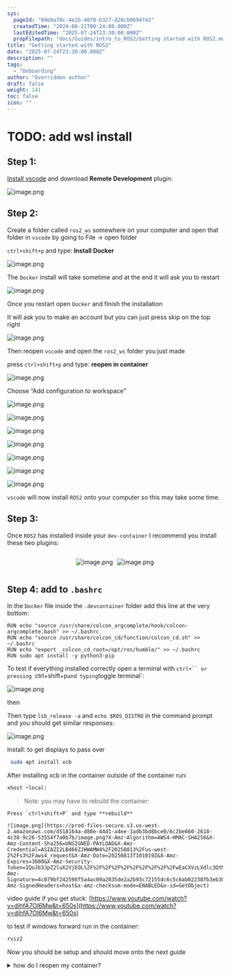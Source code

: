 ```yaml
---
sys:
  pageId: "89e0a78c-4e2b-4070-b327-d28cb0694742"
  createdTime: "2024-08-21T00:24:00.000Z"
  lastEditedTime: "2025-07-24T23:30:00.000Z"
  propFilepath: "docs/Guides/intro_to_ROS2/Getting started with ROS2.md"
title: "Getting started with ROS2"
date: "2025-07-24T23:30:00.000Z"
description: ""
tags:
  - "Onboarding"
author: "Overridden author"
draft: false
weight: 141
toc: false
icon: ""
---
```


# TODO: add wsl install

## Step 1:

[Install vscode](https://code.visualstudio.com/download) and download **Remote Development** plugin:

![image.png](https://prod-files-secure.s3.us-west-2.amazonaws.com/d518164a-d88e-44d1-a4ee-3adb3bd8bce0/efb52993-1881-4a40-b95e-6f020334f022/image.png?X-Amz-Algorithm=AWS4-HMAC-SHA256&X-Amz-Content-Sha256=UNSIGNED-PAYLOAD&X-Amz-Credential=ASIAZI2LB466TLQN653Z%2F20250813%2Fus-west-2%2Fs3%2Faws4_request&X-Amz-Date=20250813T101008Z&X-Amz-Expires=3600&X-Amz-Security-Token=IQoJb3JpZ2luX2VjEOL%2F%2F%2F%2F%2F%2F%2F%2F%2F%2FwEaCXVzLXdlc3QtMiJHMEUCIQCNKNsnTHXC8GD7x8Ceeh5lToTOVpiZr90DS%2B3UQuOCkQIgKEP7ewKmEQsXcC2UaIuWrWuce1cytXQNc%2FsDlMFhhZIq%2FwMIKxAAGgw2Mzc0MjMxODM4MDUiDOwe7JDUlTxr4%2FKjlyrcA3QriSc5zuczYJZ7bhf5I8fwrOWvDpkXc%2BglKlFRK6zxAr8prwnh2BcU58h9zuIsZ2yl%2BvJfqDvMqxprMlH545diIB2QgZkn9RTmaQyukJ1G2hxQaNu%2Fea54p%2B4cpiUiX9GCT9mp3o%2FYuhmqAJlKzzn5aBLSH7VJRq17CFXOWZt90i0zuAyKEHOlpchpFp7qJ6EmksleXPYN4ZpsPpw9oEzpWdxg%2FxRLWxwJvAL602NX%2FXnf6i9LPG7FQaDEviLzfqFLU8Igh%2FPkgXXgJig%2FA3jrbCH5O8iJ7r2y6QcWUrGENDXHepzKt0JCEMcW2hXKxZkIt9j68tTye9hD6FcG3KYd16B7MqUNGAYefFx8RzgNg5loHLVY4sGfwfbs7NmmJqLV32yGfrhElFIgLQ7c2lF15h1p9NrMPXPnSdueaW6hKWvbWwHJgCBTouEMzaPVryqfIXvmp%2FuzVq%2BQeEGHraCpZsVnZgzPPDKX%2FjNtPD1eytoff2sEm7%2FdMWd7hY77km7Szhq6W5wajTQdYicswUdIBsruPvT6QAWLwJjSfxGbezozyjMjdeYwWGLX3UeTh%2FYy0ARQeWpYD4qUHuRb8%2F51vFiqulTqJGdn2zQINDQgX64n59BRt%2B0bl15mMKjH8cQGOqUBWygLEdvtR6Hz86SXw6j2R1Z1TaJ6ib2qS5vE%2F%2FUZ%2FA8EK9jepGx%2FeVeS%2BPyejFc817Gn1cavata3%2F9ccHUDrY8siZRq4GP2Wjv%2F%2FUowg9qqhoRfHB9%2Fb9fcuByQJ%2F%2F9kf0Fn2ONgViWxpHnKVYXGRTIe1s4COcfQKFil5x3yrpl7TlwGWl1V4%2BSOnGccWFaTfLTkhcfy1I9FSEfF9uweBx93R0pi&X-Amz-Signature=eb3d58a3d2c74935442a7b06c1c992ce50bdeb8eba6bf39434c1f291795c1533&X-Amz-SignedHeaders=host&x-amz-checksum-mode=ENABLED&x-id=GetObject)

## Step 2:

Create a folder called `ros2_ws` somewhere on your computer and open that folder in `vscode` by going to File → open folder 

`ctrl+shift+p` and type: **Install Docker**

![image.png](https://prod-files-secure.s3.us-west-2.amazonaws.com/d518164a-d88e-44d1-a4ee-3adb3bd8bce0/2269dc0e-1cd5-47ff-bceb-c04ad9b2eab0/image.png?X-Amz-Algorithm=AWS4-HMAC-SHA256&X-Amz-Content-Sha256=UNSIGNED-PAYLOAD&X-Amz-Credential=ASIAZI2LB466TLQN653Z%2F20250813%2Fus-west-2%2Fs3%2Faws4_request&X-Amz-Date=20250813T101008Z&X-Amz-Expires=3600&X-Amz-Security-Token=IQoJb3JpZ2luX2VjEOL%2F%2F%2F%2F%2F%2F%2F%2F%2F%2FwEaCXVzLXdlc3QtMiJHMEUCIQCNKNsnTHXC8GD7x8Ceeh5lToTOVpiZr90DS%2B3UQuOCkQIgKEP7ewKmEQsXcC2UaIuWrWuce1cytXQNc%2FsDlMFhhZIq%2FwMIKxAAGgw2Mzc0MjMxODM4MDUiDOwe7JDUlTxr4%2FKjlyrcA3QriSc5zuczYJZ7bhf5I8fwrOWvDpkXc%2BglKlFRK6zxAr8prwnh2BcU58h9zuIsZ2yl%2BvJfqDvMqxprMlH545diIB2QgZkn9RTmaQyukJ1G2hxQaNu%2Fea54p%2B4cpiUiX9GCT9mp3o%2FYuhmqAJlKzzn5aBLSH7VJRq17CFXOWZt90i0zuAyKEHOlpchpFp7qJ6EmksleXPYN4ZpsPpw9oEzpWdxg%2FxRLWxwJvAL602NX%2FXnf6i9LPG7FQaDEviLzfqFLU8Igh%2FPkgXXgJig%2FA3jrbCH5O8iJ7r2y6QcWUrGENDXHepzKt0JCEMcW2hXKxZkIt9j68tTye9hD6FcG3KYd16B7MqUNGAYefFx8RzgNg5loHLVY4sGfwfbs7NmmJqLV32yGfrhElFIgLQ7c2lF15h1p9NrMPXPnSdueaW6hKWvbWwHJgCBTouEMzaPVryqfIXvmp%2FuzVq%2BQeEGHraCpZsVnZgzPPDKX%2FjNtPD1eytoff2sEm7%2FdMWd7hY77km7Szhq6W5wajTQdYicswUdIBsruPvT6QAWLwJjSfxGbezozyjMjdeYwWGLX3UeTh%2FYy0ARQeWpYD4qUHuRb8%2F51vFiqulTqJGdn2zQINDQgX64n59BRt%2B0bl15mMKjH8cQGOqUBWygLEdvtR6Hz86SXw6j2R1Z1TaJ6ib2qS5vE%2F%2FUZ%2FA8EK9jepGx%2FeVeS%2BPyejFc817Gn1cavata3%2F9ccHUDrY8siZRq4GP2Wjv%2F%2FUowg9qqhoRfHB9%2Fb9fcuByQJ%2F%2F9kf0Fn2ONgViWxpHnKVYXGRTIe1s4COcfQKFil5x3yrpl7TlwGWl1V4%2BSOnGccWFaTfLTkhcfy1I9FSEfF9uweBx93R0pi&X-Amz-Signature=d94c0cfae932224edc2569cb9af8614e4547dfe17654eb214fb1e0e0bb524913&X-Amz-SignedHeaders=host&x-amz-checksum-mode=ENABLED&x-id=GetObject)

The `Docker` install will take sometime and at the end it will ask you to restart

![image.png](https://prod-files-secure.s3.us-west-2.amazonaws.com/d518164a-d88e-44d1-a4ee-3adb3bd8bce0/ed233f78-be33-4b1f-b89c-9c346c0e961e/image.png?X-Amz-Algorithm=AWS4-HMAC-SHA256&X-Amz-Content-Sha256=UNSIGNED-PAYLOAD&X-Amz-Credential=ASIAZI2LB466TLQN653Z%2F20250813%2Fus-west-2%2Fs3%2Faws4_request&X-Amz-Date=20250813T101008Z&X-Amz-Expires=3600&X-Amz-Security-Token=IQoJb3JpZ2luX2VjEOL%2F%2F%2F%2F%2F%2F%2F%2F%2F%2FwEaCXVzLXdlc3QtMiJHMEUCIQCNKNsnTHXC8GD7x8Ceeh5lToTOVpiZr90DS%2B3UQuOCkQIgKEP7ewKmEQsXcC2UaIuWrWuce1cytXQNc%2FsDlMFhhZIq%2FwMIKxAAGgw2Mzc0MjMxODM4MDUiDOwe7JDUlTxr4%2FKjlyrcA3QriSc5zuczYJZ7bhf5I8fwrOWvDpkXc%2BglKlFRK6zxAr8prwnh2BcU58h9zuIsZ2yl%2BvJfqDvMqxprMlH545diIB2QgZkn9RTmaQyukJ1G2hxQaNu%2Fea54p%2B4cpiUiX9GCT9mp3o%2FYuhmqAJlKzzn5aBLSH7VJRq17CFXOWZt90i0zuAyKEHOlpchpFp7qJ6EmksleXPYN4ZpsPpw9oEzpWdxg%2FxRLWxwJvAL602NX%2FXnf6i9LPG7FQaDEviLzfqFLU8Igh%2FPkgXXgJig%2FA3jrbCH5O8iJ7r2y6QcWUrGENDXHepzKt0JCEMcW2hXKxZkIt9j68tTye9hD6FcG3KYd16B7MqUNGAYefFx8RzgNg5loHLVY4sGfwfbs7NmmJqLV32yGfrhElFIgLQ7c2lF15h1p9NrMPXPnSdueaW6hKWvbWwHJgCBTouEMzaPVryqfIXvmp%2FuzVq%2BQeEGHraCpZsVnZgzPPDKX%2FjNtPD1eytoff2sEm7%2FdMWd7hY77km7Szhq6W5wajTQdYicswUdIBsruPvT6QAWLwJjSfxGbezozyjMjdeYwWGLX3UeTh%2FYy0ARQeWpYD4qUHuRb8%2F51vFiqulTqJGdn2zQINDQgX64n59BRt%2B0bl15mMKjH8cQGOqUBWygLEdvtR6Hz86SXw6j2R1Z1TaJ6ib2qS5vE%2F%2FUZ%2FA8EK9jepGx%2FeVeS%2BPyejFc817Gn1cavata3%2F9ccHUDrY8siZRq4GP2Wjv%2F%2FUowg9qqhoRfHB9%2Fb9fcuByQJ%2F%2F9kf0Fn2ONgViWxpHnKVYXGRTIe1s4COcfQKFil5x3yrpl7TlwGWl1V4%2BSOnGccWFaTfLTkhcfy1I9FSEfF9uweBx93R0pi&X-Amz-Signature=6de5218dedc831491e9acc08417170d4bc7433f12e821f694c8af31717f6835b&X-Amz-SignedHeaders=host&x-amz-checksum-mode=ENABLED&x-id=GetObject)

Once you restart open `Docker` and finish the installation

It will ask you to make an account but you can just press skip on the top right

![image.png](https://prod-files-secure.s3.us-west-2.amazonaws.com/d518164a-d88e-44d1-a4ee-3adb3bd8bce0/21010ad9-1659-4fd9-9f59-9932a09b2a3d/image.png?X-Amz-Algorithm=AWS4-HMAC-SHA256&X-Amz-Content-Sha256=UNSIGNED-PAYLOAD&X-Amz-Credential=ASIAZI2LB466TLQN653Z%2F20250813%2Fus-west-2%2Fs3%2Faws4_request&X-Amz-Date=20250813T101008Z&X-Amz-Expires=3600&X-Amz-Security-Token=IQoJb3JpZ2luX2VjEOL%2F%2F%2F%2F%2F%2F%2F%2F%2F%2FwEaCXVzLXdlc3QtMiJHMEUCIQCNKNsnTHXC8GD7x8Ceeh5lToTOVpiZr90DS%2B3UQuOCkQIgKEP7ewKmEQsXcC2UaIuWrWuce1cytXQNc%2FsDlMFhhZIq%2FwMIKxAAGgw2Mzc0MjMxODM4MDUiDOwe7JDUlTxr4%2FKjlyrcA3QriSc5zuczYJZ7bhf5I8fwrOWvDpkXc%2BglKlFRK6zxAr8prwnh2BcU58h9zuIsZ2yl%2BvJfqDvMqxprMlH545diIB2QgZkn9RTmaQyukJ1G2hxQaNu%2Fea54p%2B4cpiUiX9GCT9mp3o%2FYuhmqAJlKzzn5aBLSH7VJRq17CFXOWZt90i0zuAyKEHOlpchpFp7qJ6EmksleXPYN4ZpsPpw9oEzpWdxg%2FxRLWxwJvAL602NX%2FXnf6i9LPG7FQaDEviLzfqFLU8Igh%2FPkgXXgJig%2FA3jrbCH5O8iJ7r2y6QcWUrGENDXHepzKt0JCEMcW2hXKxZkIt9j68tTye9hD6FcG3KYd16B7MqUNGAYefFx8RzgNg5loHLVY4sGfwfbs7NmmJqLV32yGfrhElFIgLQ7c2lF15h1p9NrMPXPnSdueaW6hKWvbWwHJgCBTouEMzaPVryqfIXvmp%2FuzVq%2BQeEGHraCpZsVnZgzPPDKX%2FjNtPD1eytoff2sEm7%2FdMWd7hY77km7Szhq6W5wajTQdYicswUdIBsruPvT6QAWLwJjSfxGbezozyjMjdeYwWGLX3UeTh%2FYy0ARQeWpYD4qUHuRb8%2F51vFiqulTqJGdn2zQINDQgX64n59BRt%2B0bl15mMKjH8cQGOqUBWygLEdvtR6Hz86SXw6j2R1Z1TaJ6ib2qS5vE%2F%2FUZ%2FA8EK9jepGx%2FeVeS%2BPyejFc817Gn1cavata3%2F9ccHUDrY8siZRq4GP2Wjv%2F%2FUowg9qqhoRfHB9%2Fb9fcuByQJ%2F%2F9kf0Fn2ONgViWxpHnKVYXGRTIe1s4COcfQKFil5x3yrpl7TlwGWl1V4%2BSOnGccWFaTfLTkhcfy1I9FSEfF9uweBx93R0pi&X-Amz-Signature=c7481b57ffa36888180fe28fcaa3e2d6d52e3443c49e9f09f329bde5a957b1ba&X-Amz-SignedHeaders=host&x-amz-checksum-mode=ENABLED&x-id=GetObject)

Then reopen `vscode` and open the `ros2_ws` folder you just made

press `ctrl+shift+p` and type: **reopen in container**

![image.png](https://prod-files-secure.s3.us-west-2.amazonaws.com/d518164a-d88e-44d1-a4ee-3adb3bd8bce0/4e93b8c2-41ad-488c-8095-c74205196118/image.png?X-Amz-Algorithm=AWS4-HMAC-SHA256&X-Amz-Content-Sha256=UNSIGNED-PAYLOAD&X-Amz-Credential=ASIAZI2LB466TLQN653Z%2F20250813%2Fus-west-2%2Fs3%2Faws4_request&X-Amz-Date=20250813T101008Z&X-Amz-Expires=3600&X-Amz-Security-Token=IQoJb3JpZ2luX2VjEOL%2F%2F%2F%2F%2F%2F%2F%2F%2F%2FwEaCXVzLXdlc3QtMiJHMEUCIQCNKNsnTHXC8GD7x8Ceeh5lToTOVpiZr90DS%2B3UQuOCkQIgKEP7ewKmEQsXcC2UaIuWrWuce1cytXQNc%2FsDlMFhhZIq%2FwMIKxAAGgw2Mzc0MjMxODM4MDUiDOwe7JDUlTxr4%2FKjlyrcA3QriSc5zuczYJZ7bhf5I8fwrOWvDpkXc%2BglKlFRK6zxAr8prwnh2BcU58h9zuIsZ2yl%2BvJfqDvMqxprMlH545diIB2QgZkn9RTmaQyukJ1G2hxQaNu%2Fea54p%2B4cpiUiX9GCT9mp3o%2FYuhmqAJlKzzn5aBLSH7VJRq17CFXOWZt90i0zuAyKEHOlpchpFp7qJ6EmksleXPYN4ZpsPpw9oEzpWdxg%2FxRLWxwJvAL602NX%2FXnf6i9LPG7FQaDEviLzfqFLU8Igh%2FPkgXXgJig%2FA3jrbCH5O8iJ7r2y6QcWUrGENDXHepzKt0JCEMcW2hXKxZkIt9j68tTye9hD6FcG3KYd16B7MqUNGAYefFx8RzgNg5loHLVY4sGfwfbs7NmmJqLV32yGfrhElFIgLQ7c2lF15h1p9NrMPXPnSdueaW6hKWvbWwHJgCBTouEMzaPVryqfIXvmp%2FuzVq%2BQeEGHraCpZsVnZgzPPDKX%2FjNtPD1eytoff2sEm7%2FdMWd7hY77km7Szhq6W5wajTQdYicswUdIBsruPvT6QAWLwJjSfxGbezozyjMjdeYwWGLX3UeTh%2FYy0ARQeWpYD4qUHuRb8%2F51vFiqulTqJGdn2zQINDQgX64n59BRt%2B0bl15mMKjH8cQGOqUBWygLEdvtR6Hz86SXw6j2R1Z1TaJ6ib2qS5vE%2F%2FUZ%2FA8EK9jepGx%2FeVeS%2BPyejFc817Gn1cavata3%2F9ccHUDrY8siZRq4GP2Wjv%2F%2FUowg9qqhoRfHB9%2Fb9fcuByQJ%2F%2F9kf0Fn2ONgViWxpHnKVYXGRTIe1s4COcfQKFil5x3yrpl7TlwGWl1V4%2BSOnGccWFaTfLTkhcfy1I9FSEfF9uweBx93R0pi&X-Amz-Signature=a921f169ed15f9b2c1a7da0a92fea9b823a33209ec8e98a027eb123a3fe3e432&X-Amz-SignedHeaders=host&x-amz-checksum-mode=ENABLED&x-id=GetObject)

Choose “Add configuration to workspace”

![image.png](https://prod-files-secure.s3.us-west-2.amazonaws.com/d518164a-d88e-44d1-a4ee-3adb3bd8bce0/9560b282-5060-4989-ba37-97e7b2c22476/image.png?X-Amz-Algorithm=AWS4-HMAC-SHA256&X-Amz-Content-Sha256=UNSIGNED-PAYLOAD&X-Amz-Credential=ASIAZI2LB466TLQN653Z%2F20250813%2Fus-west-2%2Fs3%2Faws4_request&X-Amz-Date=20250813T101008Z&X-Amz-Expires=3600&X-Amz-Security-Token=IQoJb3JpZ2luX2VjEOL%2F%2F%2F%2F%2F%2F%2F%2F%2F%2FwEaCXVzLXdlc3QtMiJHMEUCIQCNKNsnTHXC8GD7x8Ceeh5lToTOVpiZr90DS%2B3UQuOCkQIgKEP7ewKmEQsXcC2UaIuWrWuce1cytXQNc%2FsDlMFhhZIq%2FwMIKxAAGgw2Mzc0MjMxODM4MDUiDOwe7JDUlTxr4%2FKjlyrcA3QriSc5zuczYJZ7bhf5I8fwrOWvDpkXc%2BglKlFRK6zxAr8prwnh2BcU58h9zuIsZ2yl%2BvJfqDvMqxprMlH545diIB2QgZkn9RTmaQyukJ1G2hxQaNu%2Fea54p%2B4cpiUiX9GCT9mp3o%2FYuhmqAJlKzzn5aBLSH7VJRq17CFXOWZt90i0zuAyKEHOlpchpFp7qJ6EmksleXPYN4ZpsPpw9oEzpWdxg%2FxRLWxwJvAL602NX%2FXnf6i9LPG7FQaDEviLzfqFLU8Igh%2FPkgXXgJig%2FA3jrbCH5O8iJ7r2y6QcWUrGENDXHepzKt0JCEMcW2hXKxZkIt9j68tTye9hD6FcG3KYd16B7MqUNGAYefFx8RzgNg5loHLVY4sGfwfbs7NmmJqLV32yGfrhElFIgLQ7c2lF15h1p9NrMPXPnSdueaW6hKWvbWwHJgCBTouEMzaPVryqfIXvmp%2FuzVq%2BQeEGHraCpZsVnZgzPPDKX%2FjNtPD1eytoff2sEm7%2FdMWd7hY77km7Szhq6W5wajTQdYicswUdIBsruPvT6QAWLwJjSfxGbezozyjMjdeYwWGLX3UeTh%2FYy0ARQeWpYD4qUHuRb8%2F51vFiqulTqJGdn2zQINDQgX64n59BRt%2B0bl15mMKjH8cQGOqUBWygLEdvtR6Hz86SXw6j2R1Z1TaJ6ib2qS5vE%2F%2FUZ%2FA8EK9jepGx%2FeVeS%2BPyejFc817Gn1cavata3%2F9ccHUDrY8siZRq4GP2Wjv%2F%2FUowg9qqhoRfHB9%2Fb9fcuByQJ%2F%2F9kf0Fn2ONgViWxpHnKVYXGRTIe1s4COcfQKFil5x3yrpl7TlwGWl1V4%2BSOnGccWFaTfLTkhcfy1I9FSEfF9uweBx93R0pi&X-Amz-Signature=3ca7e77d276142ac8a4c658a6df84fcede46f53294dcbcad179a1d52f5efe878&X-Amz-SignedHeaders=host&x-amz-checksum-mode=ENABLED&x-id=GetObject)

![image.png](https://prod-files-secure.s3.us-west-2.amazonaws.com/d518164a-d88e-44d1-a4ee-3adb3bd8bce0/2ee63f81-886b-48e8-a553-dc6e5eac99e4/image.png?X-Amz-Algorithm=AWS4-HMAC-SHA256&X-Amz-Content-Sha256=UNSIGNED-PAYLOAD&X-Amz-Credential=ASIAZI2LB466TLQN653Z%2F20250813%2Fus-west-2%2Fs3%2Faws4_request&X-Amz-Date=20250813T101008Z&X-Amz-Expires=3600&X-Amz-Security-Token=IQoJb3JpZ2luX2VjEOL%2F%2F%2F%2F%2F%2F%2F%2F%2F%2FwEaCXVzLXdlc3QtMiJHMEUCIQCNKNsnTHXC8GD7x8Ceeh5lToTOVpiZr90DS%2B3UQuOCkQIgKEP7ewKmEQsXcC2UaIuWrWuce1cytXQNc%2FsDlMFhhZIq%2FwMIKxAAGgw2Mzc0MjMxODM4MDUiDOwe7JDUlTxr4%2FKjlyrcA3QriSc5zuczYJZ7bhf5I8fwrOWvDpkXc%2BglKlFRK6zxAr8prwnh2BcU58h9zuIsZ2yl%2BvJfqDvMqxprMlH545diIB2QgZkn9RTmaQyukJ1G2hxQaNu%2Fea54p%2B4cpiUiX9GCT9mp3o%2FYuhmqAJlKzzn5aBLSH7VJRq17CFXOWZt90i0zuAyKEHOlpchpFp7qJ6EmksleXPYN4ZpsPpw9oEzpWdxg%2FxRLWxwJvAL602NX%2FXnf6i9LPG7FQaDEviLzfqFLU8Igh%2FPkgXXgJig%2FA3jrbCH5O8iJ7r2y6QcWUrGENDXHepzKt0JCEMcW2hXKxZkIt9j68tTye9hD6FcG3KYd16B7MqUNGAYefFx8RzgNg5loHLVY4sGfwfbs7NmmJqLV32yGfrhElFIgLQ7c2lF15h1p9NrMPXPnSdueaW6hKWvbWwHJgCBTouEMzaPVryqfIXvmp%2FuzVq%2BQeEGHraCpZsVnZgzPPDKX%2FjNtPD1eytoff2sEm7%2FdMWd7hY77km7Szhq6W5wajTQdYicswUdIBsruPvT6QAWLwJjSfxGbezozyjMjdeYwWGLX3UeTh%2FYy0ARQeWpYD4qUHuRb8%2F51vFiqulTqJGdn2zQINDQgX64n59BRt%2B0bl15mMKjH8cQGOqUBWygLEdvtR6Hz86SXw6j2R1Z1TaJ6ib2qS5vE%2F%2FUZ%2FA8EK9jepGx%2FeVeS%2BPyejFc817Gn1cavata3%2F9ccHUDrY8siZRq4GP2Wjv%2F%2FUowg9qqhoRfHB9%2Fb9fcuByQJ%2F%2F9kf0Fn2ONgViWxpHnKVYXGRTIe1s4COcfQKFil5x3yrpl7TlwGWl1V4%2BSOnGccWFaTfLTkhcfy1I9FSEfF9uweBx93R0pi&X-Amz-Signature=656d843719c401f36307aaab622257d6d61c85013ff81d9ac6aa9e25f0617270&X-Amz-SignedHeaders=host&x-amz-checksum-mode=ENABLED&x-id=GetObject)

![image.png](https://prod-files-secure.s3.us-west-2.amazonaws.com/d518164a-d88e-44d1-a4ee-3adb3bd8bce0/e0fd626c-c8b6-4b2c-95d1-fa4c26514504/image.png?X-Amz-Algorithm=AWS4-HMAC-SHA256&X-Amz-Content-Sha256=UNSIGNED-PAYLOAD&X-Amz-Credential=ASIAZI2LB466TLQN653Z%2F20250813%2Fus-west-2%2Fs3%2Faws4_request&X-Amz-Date=20250813T101008Z&X-Amz-Expires=3600&X-Amz-Security-Token=IQoJb3JpZ2luX2VjEOL%2F%2F%2F%2F%2F%2F%2F%2F%2F%2FwEaCXVzLXdlc3QtMiJHMEUCIQCNKNsnTHXC8GD7x8Ceeh5lToTOVpiZr90DS%2B3UQuOCkQIgKEP7ewKmEQsXcC2UaIuWrWuce1cytXQNc%2FsDlMFhhZIq%2FwMIKxAAGgw2Mzc0MjMxODM4MDUiDOwe7JDUlTxr4%2FKjlyrcA3QriSc5zuczYJZ7bhf5I8fwrOWvDpkXc%2BglKlFRK6zxAr8prwnh2BcU58h9zuIsZ2yl%2BvJfqDvMqxprMlH545diIB2QgZkn9RTmaQyukJ1G2hxQaNu%2Fea54p%2B4cpiUiX9GCT9mp3o%2FYuhmqAJlKzzn5aBLSH7VJRq17CFXOWZt90i0zuAyKEHOlpchpFp7qJ6EmksleXPYN4ZpsPpw9oEzpWdxg%2FxRLWxwJvAL602NX%2FXnf6i9LPG7FQaDEviLzfqFLU8Igh%2FPkgXXgJig%2FA3jrbCH5O8iJ7r2y6QcWUrGENDXHepzKt0JCEMcW2hXKxZkIt9j68tTye9hD6FcG3KYd16B7MqUNGAYefFx8RzgNg5loHLVY4sGfwfbs7NmmJqLV32yGfrhElFIgLQ7c2lF15h1p9NrMPXPnSdueaW6hKWvbWwHJgCBTouEMzaPVryqfIXvmp%2FuzVq%2BQeEGHraCpZsVnZgzPPDKX%2FjNtPD1eytoff2sEm7%2FdMWd7hY77km7Szhq6W5wajTQdYicswUdIBsruPvT6QAWLwJjSfxGbezozyjMjdeYwWGLX3UeTh%2FYy0ARQeWpYD4qUHuRb8%2F51vFiqulTqJGdn2zQINDQgX64n59BRt%2B0bl15mMKjH8cQGOqUBWygLEdvtR6Hz86SXw6j2R1Z1TaJ6ib2qS5vE%2F%2FUZ%2FA8EK9jepGx%2FeVeS%2BPyejFc817Gn1cavata3%2F9ccHUDrY8siZRq4GP2Wjv%2F%2FUowg9qqhoRfHB9%2Fb9fcuByQJ%2F%2F9kf0Fn2ONgViWxpHnKVYXGRTIe1s4COcfQKFil5x3yrpl7TlwGWl1V4%2BSOnGccWFaTfLTkhcfy1I9FSEfF9uweBx93R0pi&X-Amz-Signature=cf054d8c822e10aad069d011e070034b9e7bdabb0e3c17e7491681d0f423428d&X-Amz-SignedHeaders=host&x-amz-checksum-mode=ENABLED&x-id=GetObject)

![image.png](https://prod-files-secure.s3.us-west-2.amazonaws.com/d518164a-d88e-44d1-a4ee-3adb3bd8bce0/a2e13f50-d2ab-4719-a4c2-7ced634bfc9d/image.png?X-Amz-Algorithm=AWS4-HMAC-SHA256&X-Amz-Content-Sha256=UNSIGNED-PAYLOAD&X-Amz-Credential=ASIAZI2LB466TLQN653Z%2F20250813%2Fus-west-2%2Fs3%2Faws4_request&X-Amz-Date=20250813T101008Z&X-Amz-Expires=3600&X-Amz-Security-Token=IQoJb3JpZ2luX2VjEOL%2F%2F%2F%2F%2F%2F%2F%2F%2F%2FwEaCXVzLXdlc3QtMiJHMEUCIQCNKNsnTHXC8GD7x8Ceeh5lToTOVpiZr90DS%2B3UQuOCkQIgKEP7ewKmEQsXcC2UaIuWrWuce1cytXQNc%2FsDlMFhhZIq%2FwMIKxAAGgw2Mzc0MjMxODM4MDUiDOwe7JDUlTxr4%2FKjlyrcA3QriSc5zuczYJZ7bhf5I8fwrOWvDpkXc%2BglKlFRK6zxAr8prwnh2BcU58h9zuIsZ2yl%2BvJfqDvMqxprMlH545diIB2QgZkn9RTmaQyukJ1G2hxQaNu%2Fea54p%2B4cpiUiX9GCT9mp3o%2FYuhmqAJlKzzn5aBLSH7VJRq17CFXOWZt90i0zuAyKEHOlpchpFp7qJ6EmksleXPYN4ZpsPpw9oEzpWdxg%2FxRLWxwJvAL602NX%2FXnf6i9LPG7FQaDEviLzfqFLU8Igh%2FPkgXXgJig%2FA3jrbCH5O8iJ7r2y6QcWUrGENDXHepzKt0JCEMcW2hXKxZkIt9j68tTye9hD6FcG3KYd16B7MqUNGAYefFx8RzgNg5loHLVY4sGfwfbs7NmmJqLV32yGfrhElFIgLQ7c2lF15h1p9NrMPXPnSdueaW6hKWvbWwHJgCBTouEMzaPVryqfIXvmp%2FuzVq%2BQeEGHraCpZsVnZgzPPDKX%2FjNtPD1eytoff2sEm7%2FdMWd7hY77km7Szhq6W5wajTQdYicswUdIBsruPvT6QAWLwJjSfxGbezozyjMjdeYwWGLX3UeTh%2FYy0ARQeWpYD4qUHuRb8%2F51vFiqulTqJGdn2zQINDQgX64n59BRt%2B0bl15mMKjH8cQGOqUBWygLEdvtR6Hz86SXw6j2R1Z1TaJ6ib2qS5vE%2F%2FUZ%2FA8EK9jepGx%2FeVeS%2BPyejFc817Gn1cavata3%2F9ccHUDrY8siZRq4GP2Wjv%2F%2FUowg9qqhoRfHB9%2Fb9fcuByQJ%2F%2F9kf0Fn2ONgViWxpHnKVYXGRTIe1s4COcfQKFil5x3yrpl7TlwGWl1V4%2BSOnGccWFaTfLTkhcfy1I9FSEfF9uweBx93R0pi&X-Amz-Signature=f5facdc460a6a6a381b0894846d85009ed0f66e954ffbf39c3d0e93d663c5de5&X-Amz-SignedHeaders=host&x-amz-checksum-mode=ENABLED&x-id=GetObject)

![image.png](https://prod-files-secure.s3.us-west-2.amazonaws.com/d518164a-d88e-44d1-a4ee-3adb3bd8bce0/6cc478ad-aaba-4bf7-9fcc-403277ab896c/image.png?X-Amz-Algorithm=AWS4-HMAC-SHA256&X-Amz-Content-Sha256=UNSIGNED-PAYLOAD&X-Amz-Credential=ASIAZI2LB466TLQN653Z%2F20250813%2Fus-west-2%2Fs3%2Faws4_request&X-Amz-Date=20250813T101008Z&X-Amz-Expires=3600&X-Amz-Security-Token=IQoJb3JpZ2luX2VjEOL%2F%2F%2F%2F%2F%2F%2F%2F%2F%2FwEaCXVzLXdlc3QtMiJHMEUCIQCNKNsnTHXC8GD7x8Ceeh5lToTOVpiZr90DS%2B3UQuOCkQIgKEP7ewKmEQsXcC2UaIuWrWuce1cytXQNc%2FsDlMFhhZIq%2FwMIKxAAGgw2Mzc0MjMxODM4MDUiDOwe7JDUlTxr4%2FKjlyrcA3QriSc5zuczYJZ7bhf5I8fwrOWvDpkXc%2BglKlFRK6zxAr8prwnh2BcU58h9zuIsZ2yl%2BvJfqDvMqxprMlH545diIB2QgZkn9RTmaQyukJ1G2hxQaNu%2Fea54p%2B4cpiUiX9GCT9mp3o%2FYuhmqAJlKzzn5aBLSH7VJRq17CFXOWZt90i0zuAyKEHOlpchpFp7qJ6EmksleXPYN4ZpsPpw9oEzpWdxg%2FxRLWxwJvAL602NX%2FXnf6i9LPG7FQaDEviLzfqFLU8Igh%2FPkgXXgJig%2FA3jrbCH5O8iJ7r2y6QcWUrGENDXHepzKt0JCEMcW2hXKxZkIt9j68tTye9hD6FcG3KYd16B7MqUNGAYefFx8RzgNg5loHLVY4sGfwfbs7NmmJqLV32yGfrhElFIgLQ7c2lF15h1p9NrMPXPnSdueaW6hKWvbWwHJgCBTouEMzaPVryqfIXvmp%2FuzVq%2BQeEGHraCpZsVnZgzPPDKX%2FjNtPD1eytoff2sEm7%2FdMWd7hY77km7Szhq6W5wajTQdYicswUdIBsruPvT6QAWLwJjSfxGbezozyjMjdeYwWGLX3UeTh%2FYy0ARQeWpYD4qUHuRb8%2F51vFiqulTqJGdn2zQINDQgX64n59BRt%2B0bl15mMKjH8cQGOqUBWygLEdvtR6Hz86SXw6j2R1Z1TaJ6ib2qS5vE%2F%2FUZ%2FA8EK9jepGx%2FeVeS%2BPyejFc817Gn1cavata3%2F9ccHUDrY8siZRq4GP2Wjv%2F%2FUowg9qqhoRfHB9%2Fb9fcuByQJ%2F%2F9kf0Fn2ONgViWxpHnKVYXGRTIe1s4COcfQKFil5x3yrpl7TlwGWl1V4%2BSOnGccWFaTfLTkhcfy1I9FSEfF9uweBx93R0pi&X-Amz-Signature=b9dcf3c3193e5176ad8db8dc5e226d287aa8b4780056285835ca649f40516ffa&X-Amz-SignedHeaders=host&x-amz-checksum-mode=ENABLED&x-id=GetObject)

![image.png](https://prod-files-secure.s3.us-west-2.amazonaws.com/d518164a-d88e-44d1-a4ee-3adb3bd8bce0/53255b28-f75e-430f-b9e3-c0ac8577e42b/image.png?X-Amz-Algorithm=AWS4-HMAC-SHA256&X-Amz-Content-Sha256=UNSIGNED-PAYLOAD&X-Amz-Credential=ASIAZI2LB466TLQN653Z%2F20250813%2Fus-west-2%2Fs3%2Faws4_request&X-Amz-Date=20250813T101008Z&X-Amz-Expires=3600&X-Amz-Security-Token=IQoJb3JpZ2luX2VjEOL%2F%2F%2F%2F%2F%2F%2F%2F%2F%2FwEaCXVzLXdlc3QtMiJHMEUCIQCNKNsnTHXC8GD7x8Ceeh5lToTOVpiZr90DS%2B3UQuOCkQIgKEP7ewKmEQsXcC2UaIuWrWuce1cytXQNc%2FsDlMFhhZIq%2FwMIKxAAGgw2Mzc0MjMxODM4MDUiDOwe7JDUlTxr4%2FKjlyrcA3QriSc5zuczYJZ7bhf5I8fwrOWvDpkXc%2BglKlFRK6zxAr8prwnh2BcU58h9zuIsZ2yl%2BvJfqDvMqxprMlH545diIB2QgZkn9RTmaQyukJ1G2hxQaNu%2Fea54p%2B4cpiUiX9GCT9mp3o%2FYuhmqAJlKzzn5aBLSH7VJRq17CFXOWZt90i0zuAyKEHOlpchpFp7qJ6EmksleXPYN4ZpsPpw9oEzpWdxg%2FxRLWxwJvAL602NX%2FXnf6i9LPG7FQaDEviLzfqFLU8Igh%2FPkgXXgJig%2FA3jrbCH5O8iJ7r2y6QcWUrGENDXHepzKt0JCEMcW2hXKxZkIt9j68tTye9hD6FcG3KYd16B7MqUNGAYefFx8RzgNg5loHLVY4sGfwfbs7NmmJqLV32yGfrhElFIgLQ7c2lF15h1p9NrMPXPnSdueaW6hKWvbWwHJgCBTouEMzaPVryqfIXvmp%2FuzVq%2BQeEGHraCpZsVnZgzPPDKX%2FjNtPD1eytoff2sEm7%2FdMWd7hY77km7Szhq6W5wajTQdYicswUdIBsruPvT6QAWLwJjSfxGbezozyjMjdeYwWGLX3UeTh%2FYy0ARQeWpYD4qUHuRb8%2F51vFiqulTqJGdn2zQINDQgX64n59BRt%2B0bl15mMKjH8cQGOqUBWygLEdvtR6Hz86SXw6j2R1Z1TaJ6ib2qS5vE%2F%2FUZ%2FA8EK9jepGx%2FeVeS%2BPyejFc817Gn1cavata3%2F9ccHUDrY8siZRq4GP2Wjv%2F%2FUowg9qqhoRfHB9%2Fb9fcuByQJ%2F%2F9kf0Fn2ONgViWxpHnKVYXGRTIe1s4COcfQKFil5x3yrpl7TlwGWl1V4%2BSOnGccWFaTfLTkhcfy1I9FSEfF9uweBx93R0pi&X-Amz-Signature=6094657e656e1f246766efb9950a5287a421a9090916cc9b922c61f385a33d86&X-Amz-SignedHeaders=host&x-amz-checksum-mode=ENABLED&x-id=GetObject)

![image.png](https://prod-files-secure.s3.us-west-2.amazonaws.com/d518164a-d88e-44d1-a4ee-3adb3bd8bce0/7c562767-5af9-4ffb-97d1-327bcdf4ee00/image.png?X-Amz-Algorithm=AWS4-HMAC-SHA256&X-Amz-Content-Sha256=UNSIGNED-PAYLOAD&X-Amz-Credential=ASIAZI2LB466TLQN653Z%2F20250813%2Fus-west-2%2Fs3%2Faws4_request&X-Amz-Date=20250813T101008Z&X-Amz-Expires=3600&X-Amz-Security-Token=IQoJb3JpZ2luX2VjEOL%2F%2F%2F%2F%2F%2F%2F%2F%2F%2FwEaCXVzLXdlc3QtMiJHMEUCIQCNKNsnTHXC8GD7x8Ceeh5lToTOVpiZr90DS%2B3UQuOCkQIgKEP7ewKmEQsXcC2UaIuWrWuce1cytXQNc%2FsDlMFhhZIq%2FwMIKxAAGgw2Mzc0MjMxODM4MDUiDOwe7JDUlTxr4%2FKjlyrcA3QriSc5zuczYJZ7bhf5I8fwrOWvDpkXc%2BglKlFRK6zxAr8prwnh2BcU58h9zuIsZ2yl%2BvJfqDvMqxprMlH545diIB2QgZkn9RTmaQyukJ1G2hxQaNu%2Fea54p%2B4cpiUiX9GCT9mp3o%2FYuhmqAJlKzzn5aBLSH7VJRq17CFXOWZt90i0zuAyKEHOlpchpFp7qJ6EmksleXPYN4ZpsPpw9oEzpWdxg%2FxRLWxwJvAL602NX%2FXnf6i9LPG7FQaDEviLzfqFLU8Igh%2FPkgXXgJig%2FA3jrbCH5O8iJ7r2y6QcWUrGENDXHepzKt0JCEMcW2hXKxZkIt9j68tTye9hD6FcG3KYd16B7MqUNGAYefFx8RzgNg5loHLVY4sGfwfbs7NmmJqLV32yGfrhElFIgLQ7c2lF15h1p9NrMPXPnSdueaW6hKWvbWwHJgCBTouEMzaPVryqfIXvmp%2FuzVq%2BQeEGHraCpZsVnZgzPPDKX%2FjNtPD1eytoff2sEm7%2FdMWd7hY77km7Szhq6W5wajTQdYicswUdIBsruPvT6QAWLwJjSfxGbezozyjMjdeYwWGLX3UeTh%2FYy0ARQeWpYD4qUHuRb8%2F51vFiqulTqJGdn2zQINDQgX64n59BRt%2B0bl15mMKjH8cQGOqUBWygLEdvtR6Hz86SXw6j2R1Z1TaJ6ib2qS5vE%2F%2FUZ%2FA8EK9jepGx%2FeVeS%2BPyejFc817Gn1cavata3%2F9ccHUDrY8siZRq4GP2Wjv%2F%2FUowg9qqhoRfHB9%2Fb9fcuByQJ%2F%2F9kf0Fn2ONgViWxpHnKVYXGRTIe1s4COcfQKFil5x3yrpl7TlwGWl1V4%2BSOnGccWFaTfLTkhcfy1I9FSEfF9uweBx93R0pi&X-Amz-Signature=920bc3670b25957aeb2b87bd0376321651bb081c2e5b7170de6e1a3554887c5f&X-Amz-SignedHeaders=host&x-amz-checksum-mode=ENABLED&x-id=GetObject)

`vscode` will now install `ROS2` onto your computer so this may take some time.

## Step 3:

Once `ROS2` has installed inside your `dev-container` I recommend you install these two plugins:

<div style="display: flex;flex-direction: row; column-gap:10px; max-width: 630px;justify-content: center;">
<div>

![image.png](https://prod-files-secure.s3.us-west-2.amazonaws.com/d518164a-d88e-44d1-a4ee-3adb3bd8bce0/3fc3d550-5a54-4ba1-ba6b-faa01cdb7369/image.png?X-Amz-Algorithm=AWS4-HMAC-SHA256&X-Amz-Content-Sha256=UNSIGNED-PAYLOAD&X-Amz-Credential=ASIAZI2LB466S4JHX4AR%2F20250813%2Fus-west-2%2Fs3%2Faws4_request&X-Amz-Date=20250813T101018Z&X-Amz-Expires=3600&X-Amz-Security-Token=IQoJb3JpZ2luX2VjEOL%2F%2F%2F%2F%2F%2F%2F%2F%2F%2FwEaCXVzLXdlc3QtMiJHMEUCIQC%2FCEzdvODWMjNEn40VCm4tCuAzqf2MT%2F0xwnxErq4uJwIgfk63XuLp%2F9o%2F%2Bm8UrWgy8uIiOHtwi1nGes0SLqdtSJMq%2FwMIKxAAGgw2Mzc0MjMxODM4MDUiDLkq7WHODxlapNI4JircA0jyysSgJud1wuxS8n2S5bgGV%2FIRX0yOvlS8gBHYBYMSDdahu7bmTiZiqW6U9g8mYvBXITkHZoRbQEwlK2S9Mfo4Mr0mcAouCFX9GNL3jHWRGrjg6bwU1cmf9VXhJU5GJP32YKWgSZs8iYflY6tJmok4%2B%2FXB7PQxyrdvnPHlnrwKqYb764PwTEhGDhpelcYI81C2E7aVd1J84%2FHhVjBnBU0PO6r93Yvw%2FIA2uiuib3hzm3f2hT9PeO%2FmrL%2BreAdf%2FTfQLVi1UzcwIXPg%2FUT66dQt1MuYdMIUEa02SWZSbSJPpUPiuCaRDFgSous6J4o1E0w8dvHNaC7SkrYn580YM4EGisL661wcVfESb%2BBtvbgezT5xSIqYYFkaCK7uqMS58hVeHQoE87R%2BoHlYMp6y5TJ0gkeSrnJ31GJqELvbTeP2GqbwZKBDM3YBlGGJnHqt8iu2BfrDemMlCbxbQnS7dEQ%2BavP%2FmWvv0Tw1D%2FK5s9fBU7hEeDFfQgGfafEbndl3U0JCFdqzW875mAcQB7KLAruzyW%2FVyWBFOzjnXkS5qoGQqKZxqHcgJ2wbI0dDfEJiSTCf4VEL0nzE5BwLArnHjr9fWAxEqDsoAJWNXl4PatTbIJ2kiLcdMDgipXsWMIjH8cQGOqUBtLu%2Fy9HwPUAVSc6iL%2BpxhU0Ck0mHqG%2Fz3LUT0fx5njrotYtVu%2FG6DHBqI9krBcKnZB0mWudDUH%2Fk0hLOU%2FfJk%2Bpj0%2BYgxZAolz6tRlRikJJaf7SjyVs5TZulS%2B7nI90fiD91NljZtUn8qxDH5WGlB5Y5%2F90z5LVhJ6gvGf41majX7YGuN3Iow1MTDt53%2BkYEo7ZdWTGeT7rSeZCV%2ByXVY4nDSVkc&X-Amz-Signature=c4f0ecbec8a52961d156b49ad63848eb4c66fde0713814ea885bacdeaff3f4b9&X-Amz-SignedHeaders=host&x-amz-checksum-mode=ENABLED&x-id=GetObject)

</div>
<div>

![image.png](https://prod-files-secure.s3.us-west-2.amazonaws.com/d518164a-d88e-44d1-a4ee-3adb3bd8bce0/d994cc66-13c2-4093-a5a3-f84cf4601a82/image.png?X-Amz-Algorithm=AWS4-HMAC-SHA256&X-Amz-Content-Sha256=UNSIGNED-PAYLOAD&X-Amz-Credential=ASIAZI2LB466RZDCWJI2%2F20250813%2Fus-west-2%2Fs3%2Faws4_request&X-Amz-Date=20250813T101019Z&X-Amz-Expires=3600&X-Amz-Security-Token=IQoJb3JpZ2luX2VjEOL%2F%2F%2F%2F%2F%2F%2F%2F%2F%2FwEaCXVzLXdlc3QtMiJGMEQCIDFCu3kpYwvmn2h3UIGZ34ONFstaaWIlW7IkUOiloOY6AiBT%2F6R5GoYu%2FNWlcLCh2plPxBYIqXfnff30XCizZS1z6yr%2FAwgrEAAaDDYzNzQyMzE4MzgwNSIMwXS%2Fi2vZyqhEE0uMKtwD7hYgMSyhw4Hd21Zx93wbiU5Hv%2FxxE19fe7e228Sr0VUXoQPjT5aIwPIzVeVhZGcIdHGCXr9X02bGTMFeT2e0IIp98hc10AZ%2Bk1ZKr5MVJW2p%2BomQVDoq%2BEy8SMKO8LwTySp6PgLO8DO5pghOIDd%2B5fjUrgLFPu5ygV7mj7CmIz%2BC%2BH3UjRp7E61dRCsCy4MIZcgbuixB%2BhtI%2FGU%2FIdFjXjKQHPwoH0XzxI%2FUNHewugxhBJzvBO%2BO6lzGpAaCTLKD0G0lRsQjBiOLlPMepGTlmKnVg%2BIKzNPxXupaoIdGASIUVZdUBjMRD0tOrhJxmtqdmHjY67qx1WwbXiYpgCQrpQWd8evV50ehhEyPHH%2BoIL3%2Fl5iMo56XJu7OTpr5%2FAxno235mFi13LS%2B3CZIQ%2F1JdLu5wklJVs5jx6csREGNjkVS45ZCiZQVlSSvvhaa2T6TPP7IYQjpqKoNCbay%2BFMTyGaMhjB1wSxdVIYdbT3GuGCHIT61zfRJLiyY1gGBKSIlm%2FEIRrCtX2a49Pa3JnJGz7tfJFak34U7odIkptiSJjOrvqzjgHxVLqjgTvJDIA9%2FK6oM56UEfoj23njvsMxeXU5F0ymJpnTflnODSsklph9JWHjadkbe1QBy56kwhMbxxAY6pgHcI4dHSI8MQZXHFtyzbHSI1JblDG2c0KQ3FTuJEYEHLHdCRWu2yzs0ILmLIhXUVtEMYf9piLPsnL6np1T38ERnH%2BWTS3%2Bw%2FrhC7YhEQ73lFltu7zAkWNH6ZbMTT%2FKSoFo6OE3JxI4Fy29%2B7ZG0HVuseWG51peyI1eEFL7dmuC7n1bFWJ%2B2X8t%2F8tC7WgYd399fVSCtPuBFrV2AxehJ3FIn5HlErrGy&X-Amz-Signature=0be52f2f429b8655ea7299b459dbe1d5f086228527f5ff3ccb1f6c5e89c85796&X-Amz-SignedHeaders=host&x-amz-checksum-mode=ENABLED&x-id=GetObject)

</div>
</div>

## Step 4: add to `.bashrc`

In the `Docker` file inside the `.devcontainer` folder add this line at the very bottom: 

```docker
RUN echo "source /usr/share/colcon_argcomplete/hook/colcon-argcomplete.bash" >> ~/.bashrc
RUN echo "source /usr/share/colcon_cd/function/colcon_cd.sh" >> ~/.bashrc
RUN echo "export _colcon_cd_root=/opt/ros/humble/" >> ~/.bashrc
RUN sudo apt install -y python3-pip 
```

To test if everything installed correctly open a terminal with `ctrl+`` or pressing `ctrl+shift+p` and typing `toggle terminal`:

![image.png](https://prod-files-secure.s3.us-west-2.amazonaws.com/d518164a-d88e-44d1-a4ee-3adb3bd8bce0/6a4943d8-b04e-4c02-9a58-775f3384d1a5/image.png?X-Amz-Algorithm=AWS4-HMAC-SHA256&X-Amz-Content-Sha256=UNSIGNED-PAYLOAD&X-Amz-Credential=ASIAZI2LB466TLQN653Z%2F20250813%2Fus-west-2%2Fs3%2Faws4_request&X-Amz-Date=20250813T101008Z&X-Amz-Expires=3600&X-Amz-Security-Token=IQoJb3JpZ2luX2VjEOL%2F%2F%2F%2F%2F%2F%2F%2F%2F%2FwEaCXVzLXdlc3QtMiJHMEUCIQCNKNsnTHXC8GD7x8Ceeh5lToTOVpiZr90DS%2B3UQuOCkQIgKEP7ewKmEQsXcC2UaIuWrWuce1cytXQNc%2FsDlMFhhZIq%2FwMIKxAAGgw2Mzc0MjMxODM4MDUiDOwe7JDUlTxr4%2FKjlyrcA3QriSc5zuczYJZ7bhf5I8fwrOWvDpkXc%2BglKlFRK6zxAr8prwnh2BcU58h9zuIsZ2yl%2BvJfqDvMqxprMlH545diIB2QgZkn9RTmaQyukJ1G2hxQaNu%2Fea54p%2B4cpiUiX9GCT9mp3o%2FYuhmqAJlKzzn5aBLSH7VJRq17CFXOWZt90i0zuAyKEHOlpchpFp7qJ6EmksleXPYN4ZpsPpw9oEzpWdxg%2FxRLWxwJvAL602NX%2FXnf6i9LPG7FQaDEviLzfqFLU8Igh%2FPkgXXgJig%2FA3jrbCH5O8iJ7r2y6QcWUrGENDXHepzKt0JCEMcW2hXKxZkIt9j68tTye9hD6FcG3KYd16B7MqUNGAYefFx8RzgNg5loHLVY4sGfwfbs7NmmJqLV32yGfrhElFIgLQ7c2lF15h1p9NrMPXPnSdueaW6hKWvbWwHJgCBTouEMzaPVryqfIXvmp%2FuzVq%2BQeEGHraCpZsVnZgzPPDKX%2FjNtPD1eytoff2sEm7%2FdMWd7hY77km7Szhq6W5wajTQdYicswUdIBsruPvT6QAWLwJjSfxGbezozyjMjdeYwWGLX3UeTh%2FYy0ARQeWpYD4qUHuRb8%2F51vFiqulTqJGdn2zQINDQgX64n59BRt%2B0bl15mMKjH8cQGOqUBWygLEdvtR6Hz86SXw6j2R1Z1TaJ6ib2qS5vE%2F%2FUZ%2FA8EK9jepGx%2FeVeS%2BPyejFc817Gn1cavata3%2F9ccHUDrY8siZRq4GP2Wjv%2F%2FUowg9qqhoRfHB9%2Fb9fcuByQJ%2F%2F9kf0Fn2ONgViWxpHnKVYXGRTIe1s4COcfQKFil5x3yrpl7TlwGWl1V4%2BSOnGccWFaTfLTkhcfy1I9FSEfF9uweBx93R0pi&X-Amz-Signature=8c32c4cf32bc01b4115bb0ae1c271045a4e2733c5008fe0042be7773d867de22&X-Amz-SignedHeaders=host&x-amz-checksum-mode=ENABLED&x-id=GetObject)

then 

Then type `lsb_release -a` and `echo $ROS_DISTRO` in the command prompt and you should get similar responses:

![image.png](https://prod-files-secure.s3.us-west-2.amazonaws.com/d518164a-d88e-44d1-a4ee-3adb3bd8bce0/3e635dec-a805-4e85-8b9e-d000e5b71a4e/image.png?X-Amz-Algorithm=AWS4-HMAC-SHA256&X-Amz-Content-Sha256=UNSIGNED-PAYLOAD&X-Amz-Credential=ASIAZI2LB466TLQN653Z%2F20250813%2Fus-west-2%2Fs3%2Faws4_request&X-Amz-Date=20250813T101008Z&X-Amz-Expires=3600&X-Amz-Security-Token=IQoJb3JpZ2luX2VjEOL%2F%2F%2F%2F%2F%2F%2F%2F%2F%2FwEaCXVzLXdlc3QtMiJHMEUCIQCNKNsnTHXC8GD7x8Ceeh5lToTOVpiZr90DS%2B3UQuOCkQIgKEP7ewKmEQsXcC2UaIuWrWuce1cytXQNc%2FsDlMFhhZIq%2FwMIKxAAGgw2Mzc0MjMxODM4MDUiDOwe7JDUlTxr4%2FKjlyrcA3QriSc5zuczYJZ7bhf5I8fwrOWvDpkXc%2BglKlFRK6zxAr8prwnh2BcU58h9zuIsZ2yl%2BvJfqDvMqxprMlH545diIB2QgZkn9RTmaQyukJ1G2hxQaNu%2Fea54p%2B4cpiUiX9GCT9mp3o%2FYuhmqAJlKzzn5aBLSH7VJRq17CFXOWZt90i0zuAyKEHOlpchpFp7qJ6EmksleXPYN4ZpsPpw9oEzpWdxg%2FxRLWxwJvAL602NX%2FXnf6i9LPG7FQaDEviLzfqFLU8Igh%2FPkgXXgJig%2FA3jrbCH5O8iJ7r2y6QcWUrGENDXHepzKt0JCEMcW2hXKxZkIt9j68tTye9hD6FcG3KYd16B7MqUNGAYefFx8RzgNg5loHLVY4sGfwfbs7NmmJqLV32yGfrhElFIgLQ7c2lF15h1p9NrMPXPnSdueaW6hKWvbWwHJgCBTouEMzaPVryqfIXvmp%2FuzVq%2BQeEGHraCpZsVnZgzPPDKX%2FjNtPD1eytoff2sEm7%2FdMWd7hY77km7Szhq6W5wajTQdYicswUdIBsruPvT6QAWLwJjSfxGbezozyjMjdeYwWGLX3UeTh%2FYy0ARQeWpYD4qUHuRb8%2F51vFiqulTqJGdn2zQINDQgX64n59BRt%2B0bl15mMKjH8cQGOqUBWygLEdvtR6Hz86SXw6j2R1Z1TaJ6ib2qS5vE%2F%2FUZ%2FA8EK9jepGx%2FeVeS%2BPyejFc817Gn1cavata3%2F9ccHUDrY8siZRq4GP2Wjv%2F%2FUowg9qqhoRfHB9%2Fb9fcuByQJ%2F%2F9kf0Fn2ONgViWxpHnKVYXGRTIe1s4COcfQKFil5x3yrpl7TlwGWl1V4%2BSOnGccWFaTfLTkhcfy1I9FSEfF9uweBx93R0pi&X-Amz-Signature=f22e115eafe4c1f94d810d5f4cdfcbc7244ba11bf712a95e3662b8512b4706a9&X-Amz-SignedHeaders=host&x-amz-checksum-mode=ENABLED&x-id=GetObject)

Install:  to get displays to pass over

```bash
 sudo apt install xcb
```

After installing xcb in the container outside of the container run:

```python
xhost +local:
```

> Note: you may have to rebuild the container:

	Press `ctrl+shift+P` and type **rebuild**

	![image.png](https://prod-files-secure.s3.us-west-2.amazonaws.com/d518164a-d88e-44d1-a4ee-3adb3bd8bce0/6c2be660-2618-4c38-9c26-53554f7a0b7b/image.png?X-Amz-Algorithm=AWS4-HMAC-SHA256&X-Amz-Content-Sha256=UNSIGNED-PAYLOAD&X-Amz-Credential=ASIAZI2LB466ZJHWAMW4%2F20250813%2Fus-west-2%2Fs3%2Faws4_request&X-Amz-Date=20250813T101019Z&X-Amz-Expires=3600&X-Amz-Security-Token=IQoJb3JpZ2luX2VjEOL%2F%2F%2F%2F%2F%2F%2F%2F%2F%2FwEaCXVzLXdlc3QtMiJHMEUCIBbAGCKdz8R8V7LvHS0MhXFZ%2FY%2FZ%2BqB3%2Fo7lRyogsPQOAiEAgW%2BdeMw7LSvKJzGxhAntnZP6LAbwirVt%2FtfUUsFgbJMq%2FwMIKxAAGgw2Mzc0MjMxODM4MDUiDPdWrBK3p3lReqj7TircA78wJLNG98VQr98YuWGw4OTuA85alJ%2Bj5WUO%2F4pVMgY7FIpCOL6u1L%2BIUf2f1ckZdDp5uM%2Fe0gPEJCQv%2FPDsDwz471b1OPfocsyvIuUcpxToLvLURvi2G9AJvDhiR%2FksbmBqKne2zv3OlgbSrahP9MPDF0AVAVQd%2BkrJ3lofUPqzYkN3EJqteNPmeiGHLuL1BaNRzlvPsRRDM9YiRbXaUy%2BMXgO18cYuNo3PmHvOxw%2F%2BwqYDQ8mdUded60w44bWD8LIJTdiLG6nAdccGTu837NZ0SWNdLYeTQmby2fYMHG8XWTbxQlwczNnB5vqWy1JsOGGO6yTRfoZjmKupsqLCNvATNJ%2FO4nOc1PptjlDXRbG44MvoUg9XbrhK6cYOOligc3zmlmDTu%2BosPO3srzquX0mrq2xLrB%2FWPMw5aPFf3MUrC4QINumAGS85%2F%2FClTedJUz95IsOzznD6neHIe8cO9swzS4TMjW919ccBRBBMmI%2F%2FxK%2FsBD0KeA8JPOBCleMReBVz%2BodMSOuqi8KrCmXqi1Nctb%2FZbcxEF%2FSgGi06t5%2FMhDiCEbRW73VXo1hJmkiwiSQF2EkR%2BXQm73%2BlY73Kbg8dDolkDoxNJDPEtU7HhnFsddiVBPhXDtNCYe8nMLDG8cQGOqUB%2BSnwepKDWX1CLCmPKk%2B2BS5pKXxVqy5nrCzDzfojbVb1srZtKh9EGrfQdAKoETeQpFQIUs262Zhku%2FGQyIfe6%2BUxh0v2%2F8Mp3Jo8uJJBmZBBWmOnR7jbYicWADn%2F7jS8U4v%2BMC%2B1os%2F09rgQ9NnZPzVEEXIuJEqoSnndViUfHiv2MBXdCmZpSlpP%2Bb2tkH%2BYQPGXIGx80z2tmpwXTPwXuTbOKIgk&X-Amz-Signature=4c079bf242598f5a4ac09a2035de2a2b93c72155dc6c5c6ab02238fb3eb30e17&X-Amz-SignedHeaders=host&x-amz-checksum-mode=ENABLED&x-id=GetObject)

video guide if you get stuck: [https://www.youtube.com/watch?v=dihfA7Ol6Mw&t=650s](https://www.youtube.com/watch?v=dihfA7Ol6Mw&t=650s)

to test if windows forward run in the container:

```bash
rviz2
```

Now you should be setup and should move onto the next guide 

<details>
      <summary>how do I reopen my container?</summary>
      TODO:
  </details>
